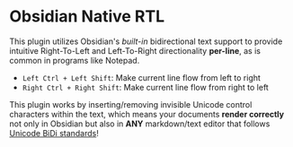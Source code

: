 # Obsidian Native RTL

This plugin utilizes Obsidian's *built-in* bidirectional text support to provide intuitive Right-To-Left and Left-To-Right directionality **per-line**, as is common in programs like Notepad.

* `Left Ctrl + Left Shift`: Make current line flow from left to right
* `Right Ctrl + Right Shift`: Make current line flow from right to left

This plugin works by inserting/removing invisible Unicode control characters within the text, which means your documents **render correctly** not only in Obsidian but also in **ANY** markdown/text editor that follows [Unicode BiDi standards](https://en.wikipedia.org/wiki/Bidirectional_text)!
